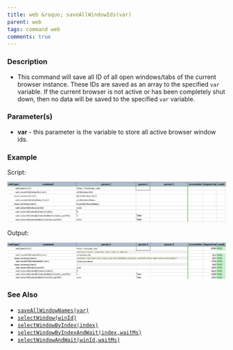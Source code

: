 ```yaml
---
title: web &raquo; saveAllWindowIds(var)
parent: web
tags: command web
comments: true
---
```


### Description

*   This command will save all ID of all open windows/tabs of the current browser instance.  These IDs are saved as an array to the specified `var` variable.  If the current browser is not active or has been completely shut down, then no data will be saved to the specified `var` variable.

### Parameter(s)

- **var** - this parameter is the variable to store all active browser window ids.

### Example

Script:

![](image/saveAllWindowIds_01.png)

Output:

![](image/saveAllWindowIds_02.png)

### See Also

*   [`saveAllWindowNames(var)`](saveAllWindowNames(var))
*   [`selectWindow(winId)`](selectWindow(winId))
*   [`selectWindowByIndex(index)`](selectWindowByIndex(index))
*   [`selectWindowByIndexAndWait(index,waitMs)`](selectWindowByIndexAndWait(index,waitMs))
*   [`selectWindowAndWait(winId,waitMs)`](selectWindowAndWait(winId,waitMs))